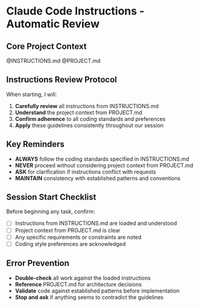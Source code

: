# Claude Code Instructions - Automatic Review

## Core Project Context

@INSTRUCTIONS.md
@PROJECT.md

## Instructions Review Protocol

When starting, I will:

1. **Carefully review** all instructions from INSTRUCTIONS.md
2. **Understand** the project context from PROJECT.md  
3. **Confirm adherence** to all coding standards and preferences
4. **Apply** these guidelines consistently throughout our session

## Key Reminders

- **ALWAYS** follow the coding standards specified in INSTRUCTIONS.md
- **NEVER** proceed without considering project context from PROJECT.md
- **ASK** for clarification if instructions conflict with requests
- **MAINTAIN** consistency with established patterns and conventions

## Session Start Checklist

Before beginning any task, confirm:
- [ ] Instructions from INSTRUCTIONS.md are loaded and understood
- [ ] Project context from PROJECT.md is clear
- [ ] Any specific requirements or constraints are noted
- [ ] Coding style preferences are acknowledged

## Error Prevention

- **Double-check** all work against the loaded instructions
- **Reference** PROJECT.md for architecture decisions
- **Validate** code against established patterns before implementation
- **Stop and ask** if anything seems to contradict the guidelines
